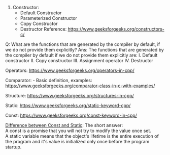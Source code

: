 1. Constructor:
    - Default Constructor
    - Parameterized Constructor
    - Copy Constructor 
    - Destructor
Reference: https://www.geeksforgeeks.org/constructors-c/

Q: What are the functions that are generated by the compiler by default, if we do not provide them explicitly?
Ans: The functions that are generated by the compiler by default if we do not provide them explicitly are:
I. Default constructor
II. Copy constructor
III. Assignment operator
IV. Destructor


Operators: https://www.geeksforgeeks.org/operators-in-cpp/

Comparator: 
    - Basic definition, examples: https://www.geeksforgeeks.org/comparator-class-in-c-with-examples/
    
    
Structure: https://www.geeksforgeeks.org/structures-in-cpp/

Static: https://www.geeksforgeeks.org/static-keyword-cpp/

Const: https://www.geeksforgeeks.org/const-keyword-in-cpp/

[Difference between Const and Static](https://stackoverflow.com/questions/2216239/what-is-the-difference-between-a-static-and-const-variable#:~:text=The%20short%20answer%3A,once%20before%20the%20program%20startup.): 
The short answer:  
A const is a promise that you will not try to modify the value once set.  
A static variable means that the object's lifetime is the entire execution of the program and it's value is initialized only once before the program startup.
